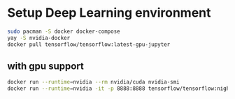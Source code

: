# Setup Deep Learning environment
```bash
sudo pacman -S docker docker-compose
yay -S nvidia-docker
docker pull tensorflow/tensorflow:latest-gpu-jupyter
```

## with gpu support
```bash
docker run --runtime=nvidia --rm nvidia/cuda nvidia-smi
docker run --runtime=nvidia -it -p 8888:8888 tensorflow/tensorflow:nightly-py3-jupyter
```
